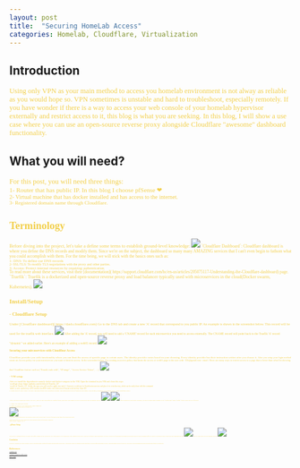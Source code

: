 ```yaml
---
layout: post
title:  "Securing HomeLab Access"
categories: Homelab, Cloudflare, Virtualization
---
```



## **Introduction**

<span style="color: #f2cf4a; font-family: Babas; font-size: 0.9em;">
Using only VPN as your main method to access you homelab environment is not alway as reliable as you would hope so.  VPN sometimes is unstable and hard to troubleshoot, especially remotely.
If you have wonder if there is a way to access your web console of your homelab hypervisor externally and restrict access to it, this blog is what you are seeking. In this blog, I will show a use case where you can use an open-source reverse proxy alongside Cloudflare "awesome" dashboard functionality.</span>

## What you will need?
<span style="color: #f2cf4a; font-family: Babas; font-size: 0.9em;">
For this post, you will need three things: <br />
<span style="color: #f2cf4a; font-family: Babas; font-size: 0.9em;">
1- Router that has public IP. In this blog I choose pfSense ❤   <br />
<span style="color: #f2cf4a; font-family: Babas; font-size: 0.9em;">
2- Virtual machine that has docker installed and has access to the internet.  <br />
<span style="color: #f2cf4a; font-family: Babas; font-size: 0.9em;">
3- Registered domain name through Cloudflare. <br />

#  **Terminology**

<span style="color: #f2cf4a; font-family: Babas; font-size: 0.9em;">  
Before diving into the project, let's take a define some terms to establish ground-level knowledge:
<img src="https://raw.githubusercontent.com/sh1dow3r/layer0/gh-pages/_posts/img/Remote_Access_Homelab/CF_dashboard.png"/>
<span style="color: #f2cf4a; font-family: Babas; font-size: 0.9em;">  
`Cloudflare Dashboard`: Cloudflare dashboard is where you define the DNS records and modify them. Since we're on the subject, the dashboard so many many AMAZING services that I can't even begin to fathom what you could accomplish with them. For the time being, we will stick with the basics ones such as:
<br />
<span style="color: #f2cf4a; font-family: Babas; font-size: 0.9em;"> 1- DNS: To define our DNS records <br />
<span style="color: #f2cf4a; font-family: Babas; font-size: 0.9em;"> 2- SSL/TLS: To modify TLS negotiations with the proxy and other parties. <br />
<span style="color: #f2cf4a; font-family: Babas; font-size: 1.1em;"> 3- Access: Protect internal resources by requiring authentication <br />
<span style="color: #f2cf4a; font-family: Babas; font-size: 1.1em;"> To read more about these services, visit their [documentation]( https://support.cloudflare.com/hc/en-us/articles/205075117-Understanding-the-Cloudflare-dashboard) page.
<span style="color: #f2cf4a; font-family: Babas; font-size: 1.1em;">  
`Traefik`: Traefik is a dockerized and open-source reverse proxy and load balancer typically used with microservices in the cloud(Docker swarm, Kubernetes).
<img src="https://raw.githubusercontent.com/sh1dow3r/layer0/gh-pages/_posts/img/Remote_Access_Homelab/Traefik.png"/>
</span>

## **Install/Setup**

### - Cloudflare Setup

<span style="color: #f2cf4a; font-family: Babas; font-size: 0.9em;"> 
Under [Cloudflare dashboard]( https://dash.cloudflare.com)
<span style="color: #f2cf4a; font-family: Babas; font-size: 0.9em;"> Go to the DNS tab and create a new 'A' record that correspond to you public IP. An example is shown in the screenshot below. This record will be used for the traefik web interface.
<img src="https://raw.githubusercontent.com/sh1dow3r/layer0/gh-pages/_posts/img/Remote_Access_Homelab/CF_DNS.png"/>

<span style="color: #f2cf4a; font-family: Babas; font-size: 0.9em;;">
After adding the 'A' record, you will need to add a 'CNAME' record for each microservice you need to access externally. The CNAME record will point back to the Traefik 'A' record "dynamic" we added earlier.
Here's an example of adding a web01 record.
<img src="https://raw.githubusercontent.com/sh1dow3r/layer0/gh-pages/_posts/img/Remote_Access_Homelab/CF_web01.png"/>

#### Securing your mircoservices with Cloudflear Access

<span style="color: #f2cf4a; font-family: Babas; font-size: 0.9em;">
Cloudflare provides you with functionality where you can limit the access of specific page to certain users. The identity provider varies based on your choosing. Every identity provider has their instruction written after you choose it.
<span style="color: #f2cf4a; font-family: Babas; font-size: 0.9em;">
After you setup your login method create an Access policy for your microservice you want to limit its access. 
In the screenshot below, I'm creating an access policy that limits the access of web01 page to the user with `l33t@gamil.com` email. There are many ways to restrict access to a page that is better than what I'm showing that Cloudflare feature such as ("Emails ends with", "IP range", "Access Service Token", ... ).
<img src="https://raw.githubusercontent.com/sh1dow3r/layer0/gh-pages/_posts/img/Remote_Access_Homelab/CF_AccessPolicy.png"/>

### - VM setup
<span style="color: #f2cf4a; font-family: Babas; font-size: 0.9em;">
After we install the dependencies namely docker and docker-compose in the VM.
Open the terminal in you VM and clone this repo:  <br />
`root$ git clone https://github.com/sh1dow3r/Traefik_CF`  <br />
`root$ cd Trafik_CF`
<span style="color: #f2cf4a; font-family: Babas; font-size: 0.9em;">  
Inside the repo you will need to apply two task
<span style="color: #f2cf4a; font-family: Babas; font-size: 0.9em;">  
1- Generate a certificate for Traefik microservices and place it in certs directory, which can be easily done with this command  <br />
`mkdir -p certs; openssl req -x509 -newkey rsa:4096 -nodes -out certs/cert.crt -keyout certs/cert.key -days 365`  <br />
<span style="color: #f2cf4a; font-family: Babas; font-size: 0.9em;">  
2- Make note of your Global API KEY and email from your cloudflare account. This information can be found in your under your profile [Cloudflare dashboard]( https://dash.cloudflare.com/)  <br />
After you have taking the global API Key, add it to the dockerfile in Traefik folder, and add your email as well as shown in the screenshot below:
<img src="https://raw.githubusercontent.com/sh1dow3r/layer0/gh-pages/_posts/img/Remote_Access_Homelab/CF_API.png"/>
<img src="https://raw.githubusercontent.com/sh1dow3r/layer0/gh-pages/_posts/img/Remote_Access_Homelab/Traefik_Dockerfile.png"/> 

<span style="color: #f2cf4a; font-family: Babas; font-size: 0.9em;"> 
After setting up all the global variables, we need to make small changes to the `traefik.toml` under `traefik` folder. Edits will be as follows:

<span style="color: #f2cf4a; font-family: Babas; font-size: 0.9em;">1- Change your email under `[acme]` <br />

<span style="color: #f2cf4a; font-family: Babas; font-size: 0.9em;">2- Change the domain to your domain under `[acme.domains]` <br />
<span style="color: #f2cf4a; font-family: Babas; font-size: 0.9em;"> 3- Make sure to set up the right IP of traefik VM. <br />
<img src="https://raw.githubusercontent.com/sh1dow3r/layer0/gh-pages/_posts/img/Remote_Access_Homelab/Traefik_IP.png"/> <br />
<span style="color: #f2cf4a; font-family: Babas; font-size: 0.9em;">4- Make sure to add each mircoservice you would like to add to both `[backends]` and `[frontends]` following the same format of the existing record `web01`.

<span style="color: #f2cf4a; font-family: Babas; font-size: 0.9em;"> Final step would be to bring spawn the docker instance using the following command: <br />
<span style="color: #f2cf4a; font-family: Babas; font-size: 0.9em;">
`root$ docker-compose up -d`

### - pfSense Setup

<span style="color: #f2cf4a; font-family: Babas; font-size: 0.9em;">  
Now that we configure pfSense to redirect the traffic coming on port 80 and port 443 of the public IP to be redirected to the Traefik reverse proxy. That will be quickly done through the NAT rule to allow port forwarding and through the Firewall Rules to allow incoming traffic to come in.  
</span>
<span style="color: #f2cf4a; font-family: Babas; font-size: 0.9em;">
The Firewall rules would look like something like this:
<img src="https://raw.githubusercontent.com/sh1dow3r/layer0/gh-pages/_posts/img/Remote_Access_Homelab/FirewallRule.png"/> 
<span style="color: #f2cf4a; font-family: Babas; font-size: 0.9em;">
The NAT rules would look like something like this:
<img src="https://raw.githubusercontent.com/sh1dow3r/layer0/gh-pages/_posts/img/Remote_Access_Homelab/NATRule.png"/> 

## Conclusion

<span style="color: #f2cf4a; font-family: Babas; font-size: 0.9em;">
 In this blog I explained how to add a secondary access to your homelab using Cloudflare free features and using Traefik reverse proxy. I also touched a bit how to configure the routes on pfSense to allow the traffic through using NAT rules. Using such method can help if you lose you VPN access to your environment and help prevent single point of failure on certain cases. </span>

# References


[Cloudflare docs](https://support.cloudflare.com/hc/en-us/articles/205075117-Understanding-the-Cloudflare-dashboard)

[Cloudflare Settings for Traefik Docker](smarthomebeginner.com/cloudflare-settings-for-traefik-docker/)

[Evan's Github](https://github.com/egallis31/traefik-elk-grafana)
